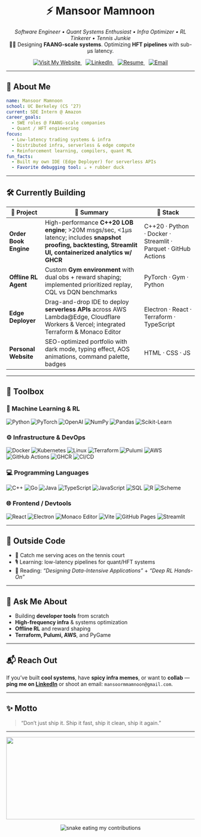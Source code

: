 <div align="center">
  
# ⚡ Mansoor Mamnoon  

_Software Engineer • Quant Systems Enthusiast • Infra Optimizer • RL Tinkerer • Tennis Junkie_  
👨‍💻 Designing **FAANG-scale systems**. Optimizing **HFT pipelines** with sub-µs latency.  

<a href="https://mansoor-mamnoon.github.io/personal-website/" style="margin-right: 10px;">
  <img src="https://img.shields.io/badge/Visit%20My%20Website-%2300bfff?style=for-the-badge&logo=google-chrome&logoColor=white" alt="Visit My Website"/>
</a>
<a href="https://linkedin.com/in/mansoormamnoon" style="margin-right: 10px;">
  <img src="https://img.shields.io/badge/LinkedIn-%230077b5?style=for-the-badge&logo=linkedin&logoColor=white" alt="LinkedIn"/>
</a>
<a href="https://github.com/mansoor-mamnoon/personal-website/blob/main/assets/Mansoor%20Mamnoon%20Resume.pdf" style="margin-right: 10px;">
  <img src="https://img.shields.io/badge/Resume-PDF-blue?style=for-the-badge&logo=readthedocs&logoColor=white" alt="Resume"/>
</a>
<a href="mailto:mansoormmamnoon@gmail.com">
  <img src="https://img.shields.io/badge/Email-%23D14836?style=for-the-badge&logo=gmail&logoColor=white" alt="Email"/>
</a>

</div>

---

## 🧠 About Me  

```yaml
name: Mansoor Mamnoon
school: UC Berkeley (CS ‘27)
current: SDE Intern @ Amazon
career_goals:
  - SWE roles @ FAANG-scale companies
  - Quant / HFT engineering
focus:
  - Low-latency trading systems & infra
  - Distributed infra, serverless & edge compute
  - Reinforcement learning, compilers, quant ML
fun_facts:
  - Built my own IDE (Edge Deployer) for serverless APIs
  - Favorite debugging tool: ☕ + rubber duck
```

---

## 🛠️ Currently Building  

| 🚀 Project             | 📝 Summary                                                                                              | 🧰 Stack |
|------------------------|--------------------------------------------------------------------------------------------------------|----------|
| **Order Book Engine**  | High-performance **C++20 LOB engine**; >20M msgs/sec, <1µs latency; includes **snapshot proofing, backtesting, Streamlit UI, containerized analytics w/ GHCR** | C++20 · Python · Docker · Streamlit · Parquet · GitHub Actions |
| **Offline RL Agent**   | Custom **Gym environment** with dual obs + reward shaping; implemented prioritized replay, CQL vs DQN benchmarks | PyTorch · Gym · Python |
| **Edge Deployer**      | Drag-and-drop IDE to deploy **serverless APIs** across AWS Lambda@Edge, Cloudflare Workers & Vercel; integrated Terraform & Monaco Editor | Electron · React · Terraform · TypeScript |
| **Personal Website**   | SEO-optimized portfolio with dark mode, typing effect, AOS animations, command palette, badges          | HTML · CSS · JS |

---

## 🧰 Toolbox  

### 🧠 Machine Learning & RL  
![Python](https://img.shields.io/badge/Python-3776AB?style=flat&logo=python&logoColor=white)
![PyTorch](https://img.shields.io/badge/PyTorch-EE4C2C?style=flat&logo=pytorch&logoColor=white)
![OpenAI](https://img.shields.io/badge/OpenAI%20Gym-000000?style=flat&logo=openai&logoColor=white)
![NumPy](https://img.shields.io/badge/NumPy-013243?style=flat&logo=numpy&logoColor=white)
![Pandas](https://img.shields.io/badge/Pandas-150458?style=flat&logo=pandas&logoColor=white)
![Scikit-Learn](https://img.shields.io/badge/Scikit--Learn-F7931E?style=flat&logo=scikitlearn&logoColor=white)

### ⚙️ Infrastructure & DevOps  
![Docker](https://img.shields.io/badge/Docker-2496ED?style=flat&logo=docker&logoColor=white)
![Kubernetes](https://img.shields.io/badge/Kubernetes-326CE5?style=flat&logo=kubernetes&logoColor=white)
![Linux](https://img.shields.io/badge/Linux-FCC624?style=flat&logo=linux&logoColor=black)
![Terraform](https://img.shields.io/badge/Terraform-623CE4?style=flat&logo=terraform&logoColor=white)
![Pulumi](https://img.shields.io/badge/Pulumi-512BD4?style=flat&logo=pulumi&logoColor=white)
![AWS](https://img.shields.io/badge/AWS-232F3E?style=flat&logo=amazonaws&logoColor=orange)
![GitHub Actions](https://img.shields.io/badge/GitHub%20Actions-2088FF?style=flat&logo=githubactions&logoColor=white)
![GHCR](https://img.shields.io/badge/GHCR-181717?style=flat&logo=github&logoColor=white)
![CI/CD](https://img.shields.io/badge/CI%2FCD-A42E2B?style=flat&logo=gitlab&logoColor=white)

### 💻 Programming Languages  
![C++](https://img.shields.io/badge/C++20-00599C?style=flat&logo=c%2B%2B&logoColor=white)
![Go](https://img.shields.io/badge/Go-00ADD8?style=flat&logo=go&logoColor=white)
![Java](https://img.shields.io/badge/Java-ED8B00?style=flat&logo=java&logoColor=white)
![TypeScript](https://img.shields.io/badge/TypeScript-3178C6?style=flat&logo=typescript&logoColor=white)
![JavaScript](https://img.shields.io/badge/JavaScript-F7DF1E?style=flat&logo=javascript&logoColor=black)
![SQL](https://img.shields.io/badge/SQL-003B57?style=flat&logo=databricks&logoColor=white)
![R](https://img.shields.io/badge/R-276DC3?style=flat&logo=r&logoColor=white)
![Scheme](https://img.shields.io/badge/Scheme-4EAA25?style=flat&logo=gnu&logoColor=white)

### 🌐 Frontend / Devtools  
![React](https://img.shields.io/badge/React-20232A?style=flat&logo=react&logoColor=61DAFB)
![Electron](https://img.shields.io/badge/Electron-191970?style=flat&logo=electron&logoColor=white)
![Monaco Editor](https://img.shields.io/badge/Monaco%20Editor-1E90FF?style=flat&logo=visualstudiocode&logoColor=white)
![Vite](https://img.shields.io/badge/Vite-646CFF?style=flat&logo=vite&logoColor=white)
![GitHub Pages](https://img.shields.io/badge/GitHub%20Pages-222222?style=flat&logo=githubpages&logoColor=white)
![Streamlit](https://img.shields.io/badge/Streamlit-FF4B4B?style=flat&logo=streamlit&logoColor=white)

---

## 🏓 Outside Code  

- 🎾 Catch me serving aces on the tennis court  
- 🎙️ Learning: low-latency pipelines for quant/HFT systems  
- 🧪 Reading: _“Designing Data-Intensive Applications”_ + _“Deep RL Hands-On”_  

---

## 💬 Ask Me About  

- Building **developer tools** from scratch  
- **High-frequency infra** & systems optimization  
- **Offline RL** and reward shaping  
- **Terraform, Pulumi, AWS**, and PyGame  

---

## 📬 Reach Out  

If you’ve built **cool systems**, have **spicy infra memes**, or want to **collab** —  
**ping me on [LinkedIn](https://linkedin.com/in/mansoormamnoon)** or shoot an email: `mansoormmamnoon@gmail.com`.  

---

## ✨ Motto  

> “Don’t just ship it. Ship it fast, ship it clean, ship it again.”  

---

<p align="center">
  <img width="800" height="220" src="https://streak-stats.demolab.com?user=mansoor-mamnoon&theme=highcontrast&hide_border=true&border_radius=5&card_width=800">
</p>

<div align="center">
  <img alt="snake eating my contributions" src="https://raw.githubusercontent.com/mansoor-mamnoon/output/github-contribution-grid-snake.svg" />
  <br/><br/><br/>
</div>
